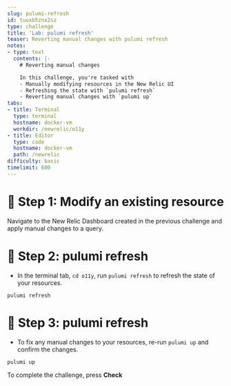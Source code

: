 ```yaml
---
slug: pulumi-refresh
id: tuuxb5znx2sz
type: challenge
title: 'Lab: pulumi refresh'
teaser: Reverting manual changes with pulumi refresh
notes:
- type: text
  contents: |-
    # Reverting manual changes

    In this challenge, you're tasked with
    - Manually modifying resources in the New Relic UI
    - Refreshing the state with `pulumi refresh`
    - Reverting manual changes with `pulumi up`
tabs:
- title: Terminal
  type: terminal
  hostname: docker-vm
  workdir: /newrelic/o11y
- title: Editor
  type: code
  hostname: docker-vm
  path: /newrelic
difficulty: basic
timelimit: 600
---
```


🧪 Step 1: Modify an existing resource
=======================

Navigate to the New Relic Dashboard created in the previous challenge and apply manual changes to a query.

🧪 Step 2: pulumi refresh
=========

- In the terminal tab, `cd o11y`, run `pulumi refresh` to refresh the state of your resources.

```
pulumi refresh
```

🏁 Step 3: pulumi refresh
=========

- To fix any manual changes to your resources, re-run `pulumi up` and confirm the changes.

```
pulumi up
```

To complete the challenge, press **Check**
